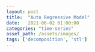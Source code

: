 ```yaml
---
layout: post
title:  "Auto Regressive Model"
date:   2021-06-02 01:00:00
categories: "time-series"
asset_path: /assets/images/
tags: ['decomposition', 'stl']
---
```


